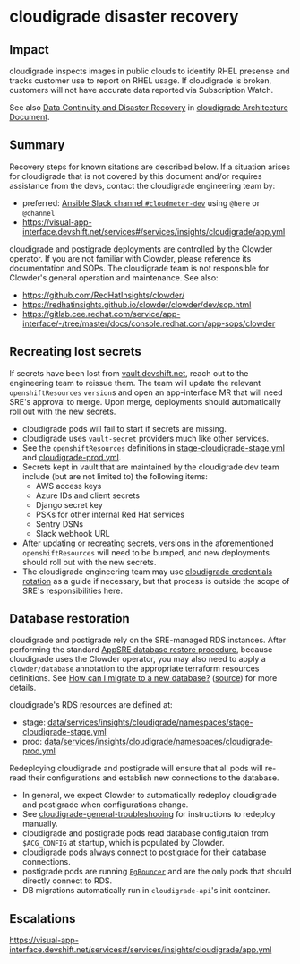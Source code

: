 # cloudigrade disaster recovery

## Impact

cloudigrade inspects images in public clouds to identify RHEL presense and tracks customer use to report on RHEL usage. If cloudigrade is broken, customers will not have accurate data reported via Subscription Watch.

See also [Data Continuity and Disaster Recovery](https://github.com/cloudigrade/cloudigrade/blob/master/docs/architecture.md#data-continuity-and-disaster-recovery) in [cloudigrade Architecture Document](https://github.com/cloudigrade/cloudigrade/blob/master/docs/architecture.md).

## Summary

Recovery steps for known sitations are described below. If a situation arises for cloudigrade that is not covered by this document and/or requires assistance from the devs, contact the cloudigrade engineering team by:

- preferred: [Ansible Slack channel `#cloudmeter-dev`](https://ansible.slack.com/archives/C8VGAPJNN) using `@here` or `@channel`
- https://visual-app-interface.devshift.net/services#/services/insights/cloudigrade/app.yml

cloudigrade and postigrade deployments are controlled by the Clowder operator. If you are not familiar with Clowder, please reference its documentation and SOPs. The cloudigrade team is not responsible for Clowder's general operation and maintenance. See also:

- https://github.com/RedHatInsights/clowder/
- https://redhatinsights.github.io/clowder/clowder/dev/sop.html
- https://gitlab.cee.redhat.com/service/app-interface/-/tree/master/docs/console.redhat.com/app-sops/clowder

## Recreating lost secrets

If secrets have been lost from [vault.devshift.net](https://vault.devshift.net), reach out to the engineering team to reissue them. The team will update the relevant `openshiftResources` `version`s and open an app-interface MR that will need SRE's approval to merge. Upon merge, deployments should automatically roll out with the new secrets.

- cloudigrade pods will fail to start if secrets are missing.
- cloudigrade uses `vault-secret` providers much like other services.
- See the `openshiftResources` definitions in [stage-cloudigrade-stage.yml](https://gitlab.cee.redhat.com/service/app-interface/-/blob/master/data/services/insights/cloudigrade/namespaces/stage-cloudigrade-stage.yml) and [cloudigrade-prod.yml](https://gitlab.cee.redhat.com/service/app-interface/-/blob/master/data/services/insights/cloudigrade/namespaces/cloudigrade-prod.yml).
- Secrets kept in vault that are maintained by the cloudigrade dev team include (but are not limited to) the following items:
  - AWS access keys
  - Azure IDs and client secrets
  - Django secret key
  - PSKs for other internal Red Hat services
  - Sentry DSNs
  - Slack webhook URL
- After updating or recreating secrets, versions in the aforementioned `openshiftResources` will need to be bumped, and new deployments should roll out with the new secrets.
- The cloudigrade engineering team may use [cloudigrade credentials rotation](https://gitlab.cee.redhat.com/service/app-interface/-/blob/master/docs/console.redhat.com/app-sops/cloudigrade/cloudigrade-credentials-rotation.md) as a guide if necessary, but that process is outside the scope of SRE's responsibilities here.

## Database restoration

cloudigrade and postigrade rely on the SRE-managed RDS instances. After performing the standard [AppSRE database restore procedure](https://gitlab.cee.redhat.com/service/app-interface#restoring-rds-databases-from-backups), because cloudigrade uses the Clowder operator, you may also need to apply a `clowder/database` annotation to the appropriate terraform resources definitions. See [How can I migrate to a new database?](https://redhatinsights.github.io/clowder/clowder/dev/faq.html#_how_can_i_migrate_to_a_new_database) ([source](https://github.com/RedHatInsights/clowder/blob/master/docs/antora/modules/ROOT/pages/faq.adoc#how-can-i-migrate-to-a-new-database)) for more details.

cloudigrade's RDS resources are defined at:

- stage: [data/services/insights/cloudigrade/namespaces/stage-cloudigrade-stage.yml](https://gitlab.cee.redhat.com/service/app-interface/-/blob/master/data/services/insights/cloudigrade/namespaces/stage-cloudigrade-stage.yml)
- prod: [data/services/insights/cloudigrade/namespaces/cloudigrade-prod.yml](https://gitlab.cee.redhat.com/service/app-interface/-/blob/master/data/services/insights/cloudigrade/namespaces/cloudigrade-prod.yml)

Redeploying cloudigrade and postigrade will ensure that all pods will re-read their configurations and establish new connections to the database.

- In general, we expect Clowder to automatically redeploy cloudigrade and postigrade when configurations change.
- See [cloudigrade-general-troubleshooing](cloudigrade-general-troubleshooing.md) for instructions to redeploy manually.
- cloudigrade and postigrade pods read database configutaion from `$ACG_CONFIG` at startup, which is populated by Clowder.
- cloudigrade pods always connect to postigrade for their database connections.
- postigrade pods are running [`PgBouncer`](https://www.pgbouncer.org/) and are the only pods that should directly connect to RDS.
- DB migrations automatically run in `cloudigrade-api`'s init container.

## Escalations

https://visual-app-interface.devshift.net/services#/services/insights/cloudigrade/app.yml
